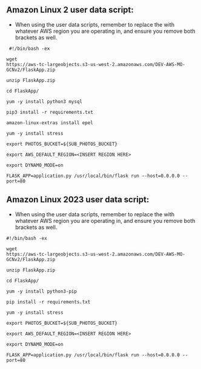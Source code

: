 ## Amazon Linux 2 user data script:

- When using the user data scripts, remember to replace the <INSERT REGION HERE> with whatever AWS region you are operating in, and ensure you remove both brackets as well.

```
 #!/bin/bash -ex

wget 
https://aws-tc-largeobjects.s3-us-west-2.amazonaws.com/DEV-AWS-MO-GCNv2/FlaskApp.zip

unzip FlaskApp.zip

cd FlaskApp/

yum -y install python3 mysql

pip3 install -r requirements.txt

amazon-linux-extras install epel

yum -y install stress

export PHOTOS_BUCKET=${SUB_PHOTOS_BUCKET}

export AWS_DEFAULT_REGION=<INSERT REGION HERE>

export DYNAMO_MODE=on

FLASK_APP=application.py /usr/local/bin/flask run --host=0.0.0.0 --port=80
```

 

## Amazon Linux 2023 user data script: 

- When using the user data scripts, remember to replace the <INSERT REGION HERE> with whatever AWS region you are operating in, and ensure you remove both brackets as well.

```
#!/bin/bash -ex

wget 
https://aws-tc-largeobjects.s3-us-west-2.amazonaws.com/DEV-AWS-MO-GCNv2/FlaskApp.zip

unzip FlaskApp.zip

cd FlaskApp/

yum -y install python3-pip

pip install -r requirements.txt

yum -y install stress

export PHOTOS_BUCKET=${SUB_PHOTOS_BUCKET}

export AWS_DEFAULT_REGION=<INSERT REGION HERE>

export DYNAMO_MODE=on

FLASK_APP=application.py /usr/local/bin/flask run --host=0.0.0.0 --port=80 
```
